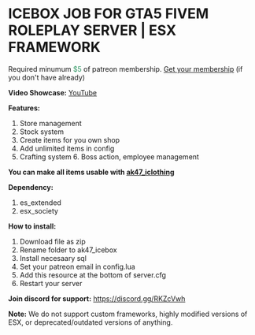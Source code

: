 <h1>ICEBOX JOB FOR GTA5 FIVEM ROLEPLAY SERVER | ESX FRAMEWORK</h1>
<p>Required minumum <span style="color: #339966;">$5</span> of patreon membership. <a href="https://patreon.com/menanak47" target="_blank">Get your membership</a> (if you don't have already)</p>
<p><strong>Video Showcase:</strong> <a href="https://youtu.be/L4L8pB6BaUg" target="_blank">YouTube</a></p>
<p><strong>Features: </strong></p>
<ol>
<li>Store management</li>
<li>Stock system</li>
<li>Create items for you own shop</li>
<li>Add unlimited items in config</li>
<li>Crafting system 6. Boss action, employee management</li>
</ol>
<p><strong>You can make all items usable with <a href="https://youtu.be/-9QQQlKoqyE" target="_blank">ak47_iclothing</a></strong></p>
<p><strong>Dependency:</strong></p>
<ol>
<li>es_extended</li>
<li>esx_society</li>
</ol>
<p><strong>How to install:</strong></p>
<ol>
<li>Download file as zip</li>
<li>Rename folder to ak47_icebox</li>
<li>Install necesaary sql</li>
<li>Set your patreon email in config.lua</li>
<li>Add this resource at the bottom of server.cfg</li>
<li>Restart your server</li>
</ol>
<p><strong>Join discord for support:</strong> <a href="https://discord.gg/RKZcVwh">https://discord.gg/RKZcVwh</a></p>
<p><strong>Note:</strong> We do not support custom frameworks, highly modified versions of ESX, or deprecated/outdated versions of anything.</p>
